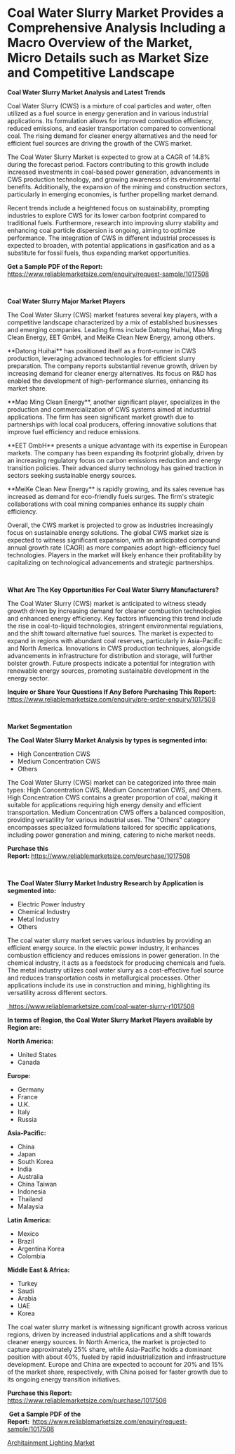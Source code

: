 <p><h1>Coal Water Slurry Market Provides a Comprehensive Analysis Including a Macro Overview of the Market, Micro Details such as Market Size and Competitive Landscape</h1></p><p><strong>Coal Water Slurry Market Analysis and Latest Trends</strong></p>
<p><p>Coal Water Slurry (CWS) is a mixture of coal particles and water, often utilized as a fuel source in energy generation and in various industrial applications. Its formulation allows for improved combustion efficiency, reduced emissions, and easier transportation compared to conventional coal. The rising demand for cleaner energy alternatives and the need for efficient fuel sources are driving the growth of the CWS market.</p><p>The Coal Water Slurry Market is expected to grow at a CAGR of 14.8% during the forecast period. Factors contributing to this growth include increased investments in coal-based power generation, advancements in CWS production technology, and growing awareness of its environmental benefits. Additionally, the expansion of the mining and construction sectors, particularly in emerging economies, is further propelling market demand.</p><p>Recent trends include a heightened focus on sustainability, prompting industries to explore CWS for its lower carbon footprint compared to traditional fuels. Furthermore, research into improving slurry stability and enhancing coal particle dispersion is ongoing, aiming to optimize performance. The integration of CWS in different industrial processes is expected to broaden, with potential applications in gasification and as a substitute for fossil fuels, thus expanding market opportunities.</p></p>
<p><strong>Get a Sample PDF of the Report:&nbsp;</strong> <a href="https://www.reliablemarketsize.com/enquiry/request-sample/1017508?utm_campaign=2297&utm_medium=2&utm_source=Github&utm_content=ia&utm_term=13022025&utm_id=coal-water-slurry">https://www.reliablemarketsize.com/enquiry/request-sample/1017508</a></p>
<p>&nbsp;</p>
<p><strong>Coal Water Slurry Major Market Players</strong></p>
<p><p>The Coal Water Slurry (CWS) market features several key players, with a competitive landscape characterized by a mix of established businesses and emerging companies. Leading firms include Datong Huihai, Mao Ming Clean Energy, EET GmbH, and MeiKe Clean New Energy, among others. </p><p>**Datong Huihai** has positioned itself as a front-runner in CWS production, leveraging advanced technologies for efficient slurry preparation. The company reports substantial revenue growth, driven by increasing demand for cleaner energy alternatives. Its focus on R&D has enabled the development of high-performance slurries, enhancing its market share.</p><p>**Mao Ming Clean Energy**, another significant player, specializes in the production and commercialization of CWS systems aimed at industrial applications. The firm has seen significant market growth due to partnerships with local coal producers, offering innovative solutions that improve fuel efficiency and reduce emissions.</p><p>**EET GmbH** presents a unique advantage with its expertise in European markets. The company has been expanding its footprint globally, driven by an increasing regulatory focus on carbon emissions reduction and energy transition policies. Their advanced slurry technology has gained traction in sectors seeking sustainable energy sources.</p><p>**MeiKe Clean New Energy** is rapidly growing, and its sales revenue has increased as demand for eco-friendly fuels surges. The firm's strategic collaborations with coal mining companies enhance its supply chain efficiency.</p><p>Overall, the CWS market is projected to grow as industries increasingly focus on sustainable energy solutions. The global CWS market size is expected to witness significant expansion, with an anticipated compound annual growth rate (CAGR) as more companies adopt high-efficiency fuel technologies. Players in the market will likely enhance their profitability by capitalizing on technological advancements and strategic partnerships.</p></p>
<p>&nbsp;</p>
<p><strong>What Are The Key Opportunities For Coal Water Slurry Manufacturers?</strong></p>
<p><p>The Coal Water Slurry (CWS) market is anticipated to witness steady growth driven by increasing demand for cleaner combustion technologies and enhanced energy efficiency. Key factors influencing this trend include the rise in coal-to-liquid technologies, stringent environmental regulations, and the shift toward alternative fuel sources. The market is expected to expand in regions with abundant coal reserves, particularly in Asia-Pacific and North America. Innovations in CWS production techniques, alongside advancements in infrastructure for distribution and storage, will further bolster growth. Future prospects indicate a potential for integration with renewable energy sources, promoting sustainable development in the energy sector.</p></p>
<p><strong>Inquire or Share Your Questions If Any Before Purchasing This Report:</strong> <a href="https://www.reliablemarketsize.com/enquiry/pre-order-enquiry/1017508?utm_campaign=2297&utm_medium=2&utm_source=Github&utm_content=ia&utm_term=13022025&utm_id=coal-water-slurry">https://www.reliablemarketsize.com/enquiry/pre-order-enquiry/1017508</a></p>
<p>&nbsp;</p>
<p><strong>Market Segmentation</strong></p>
<p><strong>The Coal Water Slurry Market Analysis by types is segmented into:</strong></p>
<p><ul><li>High Concentration CWS</li><li>Medium Concentration CWS</li><li>Others</li></ul></p>
<p><p>The Coal Water Slurry (CWS) market can be categorized into three main types: High Concentration CWS, Medium Concentration CWS, and Others. High Concentration CWS contains a greater proportion of coal, making it suitable for applications requiring high energy density and efficient transportation. Medium Concentration CWS offers a balanced composition, providing versatility for various industrial uses. The "Others" category encompasses specialized formulations tailored for specific applications, including power generation and mining, catering to niche market needs.</p></p>
<p><strong>Purchase this Report:&nbsp;</strong><a href="https://www.reliablemarketsize.com/purchase/1017508?utm_campaign=2297&utm_medium=2&utm_source=Github&utm_content=ia&utm_term=13022025&utm_id=coal-water-slurry">https://www.reliablemarketsize.com/purchase/1017508</a></p>
<p>&nbsp;</p>
<p><strong>The Coal Water Slurry Market Industry Research by Application is segmented into:</strong></p>
<p><ul><li>Electric Power Industry</li><li>Chemical Industry</li><li>Metal Industry</li><li>Others</li></ul></p>
<p><p>The coal water slurry market serves various industries by providing an efficient energy source. In the electric power industry, it enhances combustion efficiency and reduces emissions in power generation. In the chemical industry, it acts as a feedstock for producing chemicals and fuels. The metal industry utilizes coal water slurry as a cost-effective fuel source and reduces transportation costs in metallurgical processes. Other applications include its use in construction and mining, highlighting its versatility across different sectors.</p></p>
<p><a href="https://www.reliablemarketsize.com/coal-water-slurry-r1017508?utm_campaign=2297&utm_medium=2&utm_source=Github&utm_content=ia&utm_term=13022025&utm_id=coal-water-slurry">&nbsp;https://www.reliablemarketsize.com/coal-water-slurry-r1017508</a></p>
<p><strong>In terms of Region, the Coal Water Slurry Market Players available by Region are:</strong></p>
<p>
    <p> <strong> North America: </strong>
        <ul>
            <li>United States</li>
            <li>Canada</li>
        </ul>
        </p> 
    <p> <strong> Europe: </strong>
        <ul>
            <li>Germany</li>
            <li>France</li>
            <li>U.K.</li>
            <li>Italy</li>
            <li>Russia</li>
        </ul>
        </p> 
    <p> <strong> Asia-Pacific: </strong>
        <ul>
            <li>China</li>
            <li>Japan</li>
            <li>South Korea</li>
            <li>India</li>
            <li>Australia</li>
            <li>China Taiwan</li>
            <li>Indonesia</li>
            <li>Thailand</li>
            <li>Malaysia</li>
        </ul>
        </p> 
    <p> <strong> Latin America: </strong>
        <ul>
            <li>Mexico</li>
            <li>Brazil</li>
            <li>Argentina Korea</li>
            <li>Colombia</li>
        </ul>
        </p> 
    <p> <strong> Middle East & Africa: </strong>
        <ul>
            <li>Turkey</li>
            <li>Saudi</li>
            <li>Arabia</li>
            <li>UAE</li>
            <li>Korea</li>
        </ul>
    </p>
    </p>
<p><p>The coal water slurry market is witnessing significant growth across various regions, driven by increased industrial applications and a shift towards cleaner energy sources. In North America, the market is projected to capture approximately 25% share, while Asia-Pacific holds a dominant position with about 40%, fueled by rapid industrialization and infrastructure development. Europe and China are expected to account for 20% and 15% of the market share, respectively, with China poised for faster growth due to its ongoing energy transition initiatives.</p></p>
<p><strong>Purchase this Report: </strong><a href="https://www.reliablemarketsize.com/purchase/1017508?utm_campaign=2297&utm_medium=2&utm_source=Github&utm_content=ia&utm_term=13022025&utm_id=coal-water-slurry">https://www.reliablemarketsize.com/purchase/1017508</a></p>
<p>&nbsp;<strong>Get a Sample PDF of the Report:&nbsp;&nbsp;</strong><a href="https://www.reliablemarketsize.com/enquiry/request-sample/1017508?utm_campaign=2297&utm_medium=2&utm_source=Github&utm_content=ia&utm_term=13022025&utm_id=coal-water-slurry">https://www.reliablemarketsize.com/enquiry/request-sample/1017508</a></p>
<p><strong></strong></p>
<p><p><a href="https://github.com/dierdrecrichton210/Market-Research-Report-List-1/blob/main/architainment-lighting-market.md?utm_campaign=2297&utm_medium=2&utm_source=Github&utm_content=ia&utm_term=13022025&utm_id=coal-water-slurry">Architainment Lighting Market</a></p></p>